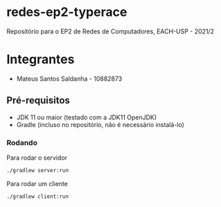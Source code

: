 # redes-ep2-typerace
Repositório para o EP2 de Redes de Computadores, EACH-USP - 2021/2

# Integrantes
* Mateus Santos Saldanha - 10882873


## Pré-requisitos
* JDK 11 ou maior (testado com a JDK11 OpenJDK)
* Gradle (incluso no repositório, não é necessário instalá-lo)

### Rodando
Para rodar o servidor
```sh
./gradlew server:run
```

Para rodar um cliente
```sh
./gradlew client:run
```
